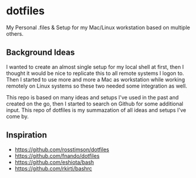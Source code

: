 # dotfiles
My Personal .files &amp; Setup for my Mac/Linux workstation based on multiple others.

## Background Ideas

I wanted to create an almost single setup for my local shell at first, then I thought it would be nice to replicate this to all remote systems I logon to. Then I started to use more and more a Mac as workstation while working remotely on Linux systems so these two needed some integration as well. 

This repo is based on many ideas and setups I've used in the past and created on the go, then I started to search on Github for some additional input. This repo of dotfiles is my summazation of all ideas and setups I've come by.

## Inspiration
- https://github.com/rosstimson/dotfiles
- https://github.com/fnando/dotfiles
- https://github.com/eshiota/bash
- https://github.com/rkirti/bashrc
